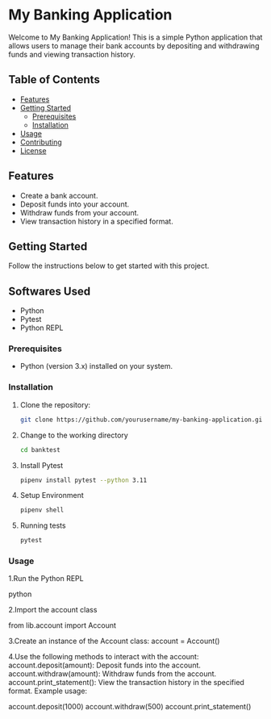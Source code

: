 # My Banking Application

Welcome to My Banking Application! This is a simple Python application that allows users to manage their bank accounts by depositing and withdrawing funds and viewing transaction history.

## Table of Contents

- [Features](#features)
- [Getting Started](#getting-started)
  - [Prerequisites](#prerequisites)
  - [Installation](#installation)
- [Usage](#usage)
- [Contributing](#contributing)
- [License](#license)

## Features

- Create a bank account.
- Deposit funds into your account.
- Withdraw funds from your account.
- View transaction history in a specified format.

## Getting Started

Follow the instructions below to get started with this project.

## Softwares Used

- Python
- Pytest
- Python REPL


### Prerequisites

- Python (version 3.x) installed on your system.

### Installation

1. Clone the repository:

   ```bash
   git clone https://github.com/yourusername/my-banking-application.git

2. Change to the working directory
   ```bash
   cd banktest

3. Install Pytest
   ```bash
   pipenv install pytest --python 3.11

4. Setup Environment
   ```bash
   pipenv shell

5. Running tests
   ```bash
   pytest

### Usage

1.Run the Python REPL
  
  python 

2.Import the account class
  
from lib.account import Account

3.Create an instance of the Account class:
  account = Account()

4.Use the following methods to interact with the account:
account.deposit(amount): Deposit funds into the account.
account.withdraw(amount): Withdraw funds from the account.
account.print_statement(): View the transaction history in the specified format.
Example usage:


account.deposit(1000)
account.withdraw(500)
account.print_statement()

